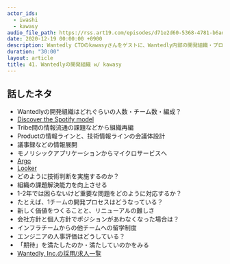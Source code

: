```yaml
---
actor_ids:
  - iwashi
  - kawasy 
audio_file_path: https://rss.art19.com/episodes/d71e2d60-5368-4781-b6ad-407601094919.mp3
date: 2020-12-19 00:00:00 +0900
description: Wantedly CTOのkawasyさんをゲストに、Wantedly内部の開発組織・プロセス設計・情報流通・評価などについて語っていただいたエピソードです。
duration: "30:00"
layout: article
title: 41. Wantedlyの開発組織 w/ kawasy
---
```


## 話したネタ

- Wantedlyの開発組織はどれぐらいの人数・チーム数・編成？
- [Discover the Spotify model](https://www.atlassian.com/agile/agile-at-scale/spotify)
- Tribe間の情報流通の課題などから組織再編
- Productの情報ラインと、技術情報ラインの会議体設計
- 議事録などの情報展開
- モノリシックアプリケーションからマイクロサービスへ
- [Argo](https://blog.argoproj.io/tagged/cncf)
- [Looker](https://looker.com/)
- どのように技術判断を実施するのか？
- 組織の課題解決能力を向上させる
- 1-2年では困らないけど重要な問題をどのように対応するか？
- たとえば、1チームの開発プロセスはどうなっている？
- 新しく価値をつくることと、リニューアルの難しさ
- 会社方針と個人方針でポジションがあわなくなった場合は？
- インフラチームからの他チームへの留学制度
- エンジニアの人事評価はどうしている？
- 「期待」を満たしたのか・満たしていのかをみる
- [Wantedly, Inc.の採用/求人一覧](https://www.wantedly.com/companies/wantedly/projects)
